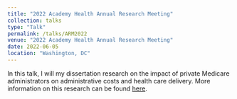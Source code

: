 ```yaml
---
title: "2022 Academy Health Annual Research Meeting"
collection: talks
type: "Talk"
permalink: /talks/ARM2022
venue: "2022 Academy Health Annual Research Meeting"
date: 2022-06-05
location: "Washington, DC"
---
```


In this talk, I will my dissertation research on the impact of private Medicare administrators on administrative costs and health care delivery. More information on this research can be found [here](https://rileyleague.github.io/publications/MAC_effect).
